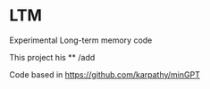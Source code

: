 # LTM
Experimental Long-term memory code

This project his ** /add

Code based in https://github.com/karpathy/minGPT
